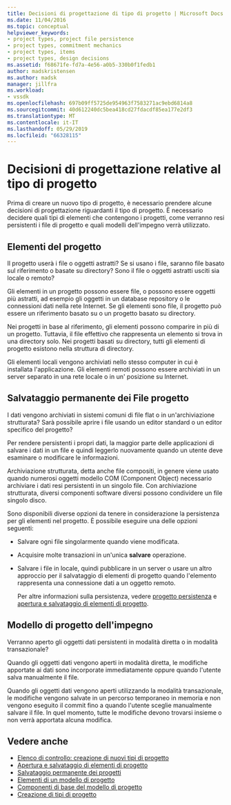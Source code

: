```yaml
---
title: Decisioni di progettazione di tipo di progetto | Microsoft Docs
ms.date: 11/04/2016
ms.topic: conceptual
helpviewer_keywords:
- project types, project file persistence
- project types, commitment mechanics
- project types, items
- project types, design decisions
ms.assetid: f68671fe-fd7a-4e56-a0b5-330b0f1fedb1
author: madskristensen
ms.author: madsk
manager: jillfra
ms.workload:
- vssdk
ms.openlocfilehash: 697b09ff5725de954963f7583271ac9ebd6814a8
ms.sourcegitcommit: 40d612240dc5bea418cd27fdacdf85ea177e2df3
ms.translationtype: MT
ms.contentlocale: it-IT
ms.lasthandoff: 05/29/2019
ms.locfileid: "66328115"
---
```

# <a name="project-type-design-decisions"></a>Decisioni di progettazione relative al tipo di progetto
Prima di creare un nuovo tipo di progetto, è necessario prendere alcune decisioni di progettazione riguardanti il tipo di progetto. È necessario decidere quali tipi di elementi che contengono i progetti, come verranno resi persistenti i file di progetto e quali modelli dell'impegno verrà utilizzato.

## <a name="project-items"></a>Elementi del progetto
 Il progetto userà i file o oggetti astratti? Se si usano i file, saranno file basato sul riferimento o basate su directory? Sono il file o oggetti astratti usciti sia locale o remoto?

 Gli elementi in un progetto possono essere file, o possono essere oggetti più astratti, ad esempio gli oggetti in un database repository o le connessioni dati nella rete Internet. Se gli elementi sono file, il progetto può essere un riferimento basato su o un progetto basato su directory.

 Nei progetti in base al riferimento, gli elementi possono comparire in più di un progetto. Tuttavia, il file effettivo che rappresenta un elemento si trova in una directory solo. Nei progetti basati su directory, tutti gli elementi di progetto esistono nella struttura di directory.

 Gli elementi locali vengono archiviati nello stesso computer in cui è installata l'applicazione. Gli elementi remoti possono essere archiviati in un server separato in una rete locale o in un' posizione su Internet.

## <a name="project-file-persistence"></a>Salvataggio permanente dei File progetto
 I dati vengono archiviati in sistemi comuni di file flat o in un'archiviazione strutturata? Sarà possibile aprire i file usando un editor standard o un editor specifico del progetto?

 Per rendere persistenti i propri dati, la maggior parte delle applicazioni di salvare i dati in un file e quindi leggerlo nuovamente quando un utente deve esaminare o modificare le informazioni.

 Archiviazione strutturata, detta anche file compositi, in genere viene usato quando numerosi oggetti modello COM (Component Object) necessario archiviare i dati resi persistenti in un singolo file. Con archiviazione strutturata, diversi componenti software diversi possono condividere un file singolo disco.

 Sono disponibili diverse opzioni da tenere in considerazione la persistenza per gli elementi nel progetto. È possibile eseguire una delle opzioni seguenti:

- Salvare ogni file singolarmente quando viene modificata.

- Acquisire molte transazioni in un'unica **salvare** operazione.

- Salvare i file in locale, quindi pubblicare in un server o usare un altro approccio per il salvataggio di elementi di progetto quando l'elemento rappresenta una connessione dati a un oggetto remoto.

  Per altre informazioni sulla persistenza, vedere [progetto persistenza](../../extensibility/internals/project-persistence.md) e [apertura e salvataggio di elementi di progetto](../../extensibility/internals/opening-and-saving-project-items.md).

## <a name="project-commitment-model"></a>Modello di progetto dell'impegno
 Verranno aperto gli oggetti dati persistenti in modalità diretta o in modalità transazionale?

 Quando gli oggetti dati vengono aperti in modalità diretta, le modifiche apportate ai dati sono incorporate immediatamente oppure quando l'utente salva manualmente il file.

 Quando gli oggetti dati vengono aperti utilizzando la modalità transazionale, le modifiche vengono salvate in un percorso temporaneo in memoria e non vengono eseguito il commit fino a quando l'utente sceglie manualmente salvare il file. In quel momento, tutte le modifiche devono trovarsi insieme o non verrà apportata alcuna modifica.

## <a name="see-also"></a>Vedere anche
- [Elenco di controllo: creazione di nuovi tipi di progetto](../../extensibility/internals/checklist-creating-new-project-types.md)
- [Apertura e salvataggio di elementi di progetto](../../extensibility/internals/opening-and-saving-project-items.md)
- [Salvataggio permanente dei progetti](../../extensibility/internals/project-persistence.md)
- [Elementi di un modello di progetto](../../extensibility/internals/elements-of-a-project-model.md)
- [Componenti di base del modello di progetto](../../extensibility/internals/project-model-core-components.md)
- [Creazione di tipi di progetto](../../extensibility/internals/creating-project-types.md)